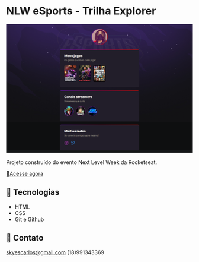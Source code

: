 # NLW eSports - Trilha Explorer

![preview](github.png)

Projeto construído do evento Next Level Week da Rocketseat.

[🔗Acesse agora](https://carlosvize.github.io/NLW-esports-explorer/)

## 🧰 Tecnologias

- HTML
- CSS
- Git e Github

## 📱 Contato

skyescarlos@gmail.com
(18)991343369
